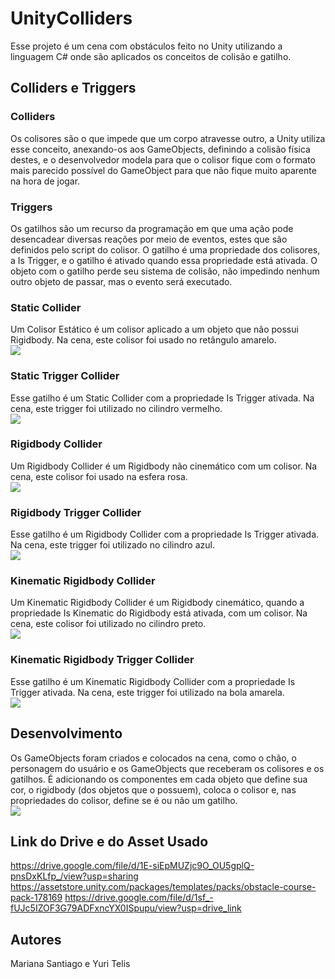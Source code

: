 # UnityColliders
Esse projeto é um cena com obstáculos feito no Unity utilizando a linguagem C# onde são aplicados os conceitos de colisão e gatilho.

## Colliders e Triggers
### Colliders
Os colisores são o que impede que um corpo atravesse outro, a Unity utiliza esse conceito, anexando-os aos GameObjects, definindo a colisão física destes, e o desenvolvedor modela para que o colisor fique com o formato mais parecido possível do GameObject para que não fique muito aparente na hora de jogar.

### Triggers
Os gatilhos são um recurso da programação em que uma ação pode desencadear diversas reações por meio de eventos, estes que são definidos pelo script do colisor. O gatilho é uma propriedade dos colisores, a Is Trigger, e o gatilho é ativado quando essa propriedade está ativada. O objeto com o gatilho perde seu sistema de colisão, não impedindo nenhum outro objeto de passar, mas o evento será executado.

### Static Collider
Um Colisor Estático é um colisor aplicado a um objeto que não possui Rigidbody. Na cena, este colisor foi usado no retângulo amarelo.
<br> <img src="img/static collider.jpg">

### Static Trigger Collider
Esse gatilho é um Static Collider com a propriedade Is Trigger ativada. Na cena, este trigger foi utilizado no cilindro vermelho.
<br> <img src="img/static trigger.jpg">

### Rigidbody Collider
Um Rigidbody Collider é um Rigidbody não cinemático com um colisor.  Na cena, este colisor foi usado na esfera rosa.
<br> <img src="img/rigidbody collider.jpg">

### Rigidbody Trigger Collider
Esse gatilho é um Rigidbody Collider com a propriedade Is Trigger ativada. Na cena, este trigger foi utilizado no cilindro azul.
<br> <img src="img/rigidbody trigger.jpg">

### Kinematic Rigidbody Collider
Um Kinematic Rigidbody Collider é um Rigidbody cinemático, quando a propriedade Is Kinematic do Rigidbody está ativada, com um colisor. Na cena, este colisor foi utilizado no cilindro preto.
<br> <img src="img/kinematic rigidbody collider.jpg">

### Kinematic Rigidbody Trigger Collider
Esse gatilho é um Kinematic Rigidbody Collider com a propriedade Is Trigger ativada. Na cena, este trigger  foi utilizado na bola amarela.
<br> <img src="img/kinematic rigidbody trigger.jpg">

## Desenvolvimento
Os GameObjects foram criados e colocados na cena, como o chão, o personagem do usuário e os GameObjects que receberam os colisores e os gatilhos. É adicionando os componentes em cada objeto que define sua cor, o rigidbody (dos objetos que o possuem), coloca o colisor e, nas propriedades do colisor, define se é ou não um gatilho.
<br> <img src="img/objetos.jpg">

## Link do Drive e do Asset Usado
https://drive.google.com/file/d/1E-siEpMUZjc9O_OU5gplQ-pnsDxKLfp_/view?usp=sharing
https://assetstore.unity.com/packages/templates/packs/obstacle-course-pack-178169
https://drive.google.com/file/d/1sf_-fUJc5IZOF3G79ADFxncYX0ISpupu/view?usp=drive_link

## Autores
Mariana Santiago e Yuri Telis